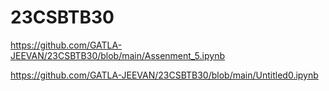 # 23CSBTB30
https://github.com/GATLA-JEEVAN/23CSBTB30/blob/main/Assenment_5.ipynb

https://github.com/GATLA-JEEVAN/23CSBTB30/blob/main/Untitled0.ipynb
